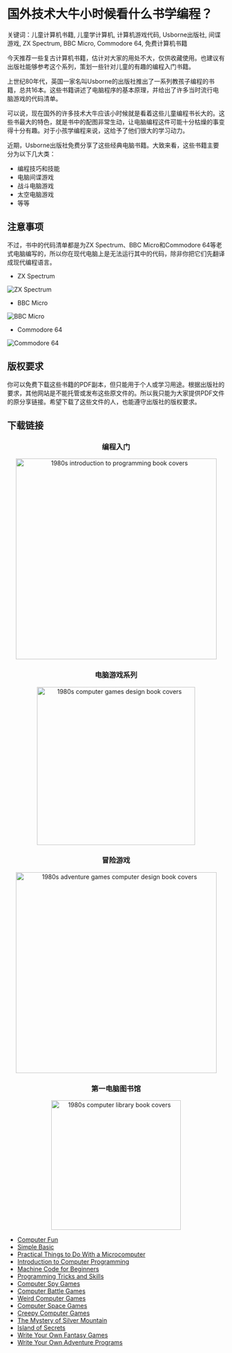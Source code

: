 # 国外技术大牛小时候看什么书学编程？

关键词：儿童计算机书籍, 儿童学计算机, 计算机游戏代码, Usborne出版社, 间谍游戏, ZX Spectrum, BBC Micro, Commodore 64, 免费计算机书籍

今天推荐一些复古计算机书籍，估计对大家的用处不大，仅供收藏使用。也建议有出版社能够参考这个系列，策划一些针对儿童的有趣的编程入门书籍。


上世纪80年代，英国一家名叫Usborne的出版社推出了一系列教孩子编程的书籍，总共16本。这些书籍讲述了电脑程序的基本原理，并给出了许多当时流行电脑游戏的代码清单。

可以说，现在国外的许多技术大牛应该小时候就是看着这些儿童编程书长大的。这些书最大的特色，就是书中的配图非常生动，让电脑编程这件可能十分枯燥的事变得十分有趣。对于小孩学编程来说，这给予了他们很大的学习动力。

近期，Usborne出版社免费分享了这些经典电脑书籍。大致来看，这些书籍主要分为以下几大类：

- 编程技巧和技能
- 电脑间谍游戏
- 战斗电脑游戏
- 太空电脑游戏
- 等等

## 注意事项

不过，书中的代码清单都是为ZX Spectrum、BBC Micro和Commodore 64等老式电脑编写的，所以你在现代电脑上是无法运行其中的代码，除非你把它们先翻译成现代编程语言。

- ZX Spectrum

![ZX Spectrum](http://ww4.sinaimg.cn/mw690/006faQNTgw1f2brqnkmxqj30hc09r0te.jpg)

- BBC Micro

![BBC Micro](http://ww1.sinaimg.cn/mw690/006faQNTgw1f2brqnxfapj30hc09wdgh.jpg)

- Commodore 64

![Commodore 64](http://ww1.sinaimg.cn/mw690/006faQNTgw1f2brqodwq0j30g7092752.jpg)

## 版权要求

你可以免费下载这些书籍的PDF副本，但只能用于个人或学习用途。根据出版社的要求，其他网站是不能托管或发布这些原文件的。所以我只能为大家提供PDF文件的原分享链接。希望下载了这些文件的人，也能遵守出版社的版权要求。

## 下载链接

<div style="text-align: center;">
    <h3>编程入门</h3>
    <p><img style="margin: 0px 0px 0px 0px;" src="http://www.raspberrypi-spy.co.uk/wp-content/uploads/2016/02/introduction-to-programming-books.jpg" alt="1980s introduction to programming book covers" usemap="#Map" width="465" border="0" class="no-display appear"></p>
    <map id="Map" name="Map">
        <area alt="Programming Tricks and Skills" coords="1,2,107,154" shape="rect" href="http://www.usborne.com/downloads/books/1980s-computer-books/programming-tricks-and-skills.pdf" target="_blank">
        <area alt="Machine Code for Beginners" coords="119,2,225,154" shape="rect" href="http://www.usborne.com/downloads/books/1980s-computer-books/machine-code-for-beginners.pdf" target="_blank">
        <area alt="Computer Programming: Basic for Beginners" coords="237,2,344,154" shape="rect" href="http://www.usborne.com/downloads/books/1980s-computer-books/computer-programming.pdf" target="_blank">
        <area alt="Practical Things to do With a Microcomputer" coords="356,2,463,154" shape="rect" href="http://www.usborne.com/downloads/books/1980s-computer-books/practical-things-to-do-with-a-microcomputer.pdf" target="_blank"> </map>
    <h3>电脑游戏系列</h3>
    <p><img style="margin: 0px 0px 0px 0px;" src="http://www.raspberrypi-spy.co.uk/wp-content/uploads/2016/02/computer-games-listings.jpg" alt="1980s computer games design book covers" usemap="#Map2" width="366" border="0" class="no-display appear"></p>
    <map id="Map2" name="Map2">
        <area alt="Computer Battlegames" coords="59,97,165,249" shape="rect" href="http://www.usborne.com/downloads/books/1980s-computer-books/computer-battlegames.pdf" target="_blank">
        <area alt="Computer Spacegames" coords="198,97,305,249" shape="rect" href="http://www.usborne.com/downloads/books/1980s-computer-books/computer-spacegames.pdf" target="_blank">
        <area alt="Computer Spy Games" coords="2,2,110,155" shape="rect" href="http://www.usborne.com/downloads/books/1980s-computer-books/computer-spy-games.pdf" target="_blank">
        <area alt="Weird Computer Games" coords="129,2,237,155" shape="rect" href="http://www.usborne.com/downloads/books/1980s-computer-books/weird-computer-games.pdf" target="_blank">
        <area alt="Creepy Computer Games" coords="257,2,364,155" shape="rect" href="http://www.usborne.com/downloads/books/1980s-computer-books/creepy-computer-games.pdf" target="_blank"> </map>
    <h3>冒险游戏</h3>
    <p><img style="margin: 0px 0px 0px 0px;" src="http://www.raspberrypi-spy.co.uk/wp-content/uploads/2016/02/adventure-games-computer-books.jpg" alt="1980s adventure games computer design book covers" usemap="#Map3" width="465" border="0" class="no-display appear"></p>
    <map id="Map3" name="Map3">
        <area alt="The Mystery of Silver Mountain" coords="1,2,110,154" shape="rect" href="http://www.usborne.com/downloads/books/1980s-computer-books/the-mystery-of-silver-mountain.pdf" target="_blank">
        <area alt="Island of Secrets" coords="121,2,228,154" shape="rect" href="http://www.usborne.com/downloads/books/1980s-computer-books/island-of-secrets.pdf" target="_blank">
        <area alt="Fantasy Games" coords="238,2,345,154" shape="rect" href="http://www.usborne.com/downloads/books/1980s-computer-books/write-your-own-fantasy-games.pdf" target="_blank">
        <area alt="Adventure Programs" coords="354,2,464,154" shape="rect" href="http://www.usborne.com/downloads/books/1980s-computer-books/write-your-own-adventure-programs.pdf" target="_blank"> </map>
    <h3>第一电脑图书馆</h3>
    <p><img style="margin: 0px 0px 0px 0px;" src="http://www.raspberrypi-spy.co.uk/wp-content/uploads/2016/02/first-computer-library.jpg" alt="1980s computer library book covers" usemap="#Map4" width="300" border="0" class="no-display appear"></p>
    <map id="Map4" name="Map4">
        <area alt="Computer Fun" coords="9,1,143,143" shape="rect" href="http://www.usborne.com/downloads/books/1980s-computer-books/computer-fun.pdf" target="_blank">
        <area alt="Simple Basic" coords="158,1,291,143" shape="rect" href="http://www.usborne.com/downloads/books/1980s-computer-books/simple-basic.pdf" target="_blank"> </map>
</div>

- [Computer Fun](http://www.usborne.com/downloads/books/1980s-computer-books/computer-fun.pdf)
- [Simple Basic](http://www.usborne.com/downloads/books/1980s-computer-books/simple-basic.pdf)
- [Practical Things to Do With a Microcomputer](http://www.usborne.com/downloads/books/1980s-computer-books/practical-things-to-do-with-a-microcomputer.pdf)
- [Introduction to Computer Programming](http://www.usborne.com/downloads/books/1980s-computer-books/computer-programming.pdf)
- [Machine Code for Beginners](http://www.usborne.com/downloads/books/1980s-computer-books/machine-code-for-beginners.pdf)
- [Programming Tricks and Skills](http://www.usborne.com/downloads/books/1980s-computer-books/programming-tricks-and-skills.pdf)
- [Computer Spy Games](http://www.usborne.com/downloads/books/1980s-computer-books/computer-spy-games.pdf)
- [Computer Battle Games](http://www.usborne.com/downloads/books/1980s-computer-books/computer-battlegames.pdf)
- [Weird Computer Games](http://www.usborne.com/downloads/books/1980s-computer-books/weird-computer-games.pdf)
- [Computer Space Games](http://www.usborne.com/downloads/books/1980s-computer-books/computer-spacegames.pdf)
- [Creepy Computer Games](http://www.usborne.com/downloads/books/1980s-computer-books/creepy-computer-games.pdf)
- [The Mystery of Silver Mountain](http://www.usborne.com/downloads/books/1980s-computer-books/the-mystery-of-silver-mountain.pdf)
- [Island of Secrets](http://www.usborne.com/downloads/books/1980s-computer-books/island-of-secrets.pdf)
- [Write Your Own Fantasy Games](http://www.usborne.com/downloads/books/1980s-computer-books/write-your-own-fantasy-games.pdf)
- [Write Your Own Adventure Programs](http://www.usborne.com/downloads/books/1980s-computer-books/write-your-own-adventure-programs.pdf)